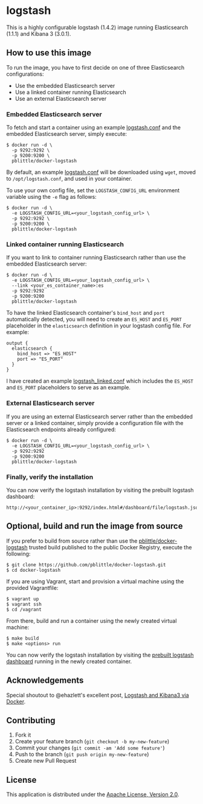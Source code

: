 # logstash

This is a highly configurable logstash (1.4.2) image running Elasticsearch (1.1.1) and Kibana 3 (3.0.1).

## How to use this image

To run the image, you have to first decide on one of three Elasticsearch configurations:

 * Use the embedded Elasticsearch server
 * Use a linked container running Elasticsearch
 * Use an external Elasticsearch server

### Embedded Elasticsearch server

To fetch and start a container using an example [logstash.conf][2] and the embedded Elasticsearch server, simply execute:

    $ docker run -d \
      -p 9292:9292 \
      -p 9200:9200 \
      pblittle/docker-logstash

By default, an example [logstash.conf][2] will be downloaded using `wget`, moved to `/opt/logstash.conf`, and used in your container.

To use your own config file, set the `LOGSTASH_CONFIG_URL` environment variable using the `-e` flag as follows:

    $ docker run -d \
      -e LOGSTASH_CONFIG_URL=<your_logstash_config_url> \
      -p 9292:9292 \
      -p 9200:9200 \
      pblittle/docker-logstash

### Linked container running Elasticsearch

If you want to link to container running Elasticsearch rather than use the embedded Elasticsearch server:

    $ docker run -d \
      -e LOGSTASH_CONFIG_URL=<your_logstash_config_url> \
      --link <your_es_container_name>:es
      -p 9292:9292
      -p 9200:9200
      pblittle/docker-logstash

To have the linked Elasticsearch container's `bind_host` and `port` automatically detected, you will need to create an `ES_HOST` and `ES_PORT` placeholder in the `elasticsearch` definition in your logstash config file. For example:

    output {
      elasticsearch {
        bind_host => "ES_HOST"
        port => "ES_PORT"
      }
    }

I have created an example [logstash_linked.conf](https://gist.githubusercontent.com/pblittle/0b937485fa4a322ea9eb/raw/logstash_linked.conf) which includes the `ES_HOST` and `ES_PORT` placeholders to serve as an example.

### External Elasticsearch server

If you are using an external Elasticsearch server rather than the embedded server or a linked container, simply provide a configuration file with the Elasticsearch endpoints already configured:

    $ docker run -d \
      -e LOGSTASH_CONFIG_URL=<your_logstash_config_url> \
      -p 9292:9292
      -p 9200:9200
      pblittle/docker-logstash

### Finally, verify the installation

You can now verify the logstash installation by visiting the prebuilt logstash dashboard:

    http://<your_container_ip>:9292/index.html#/dashboard/file/logstash.json

## Optional, build and run the image from source

If you prefer to build from source rather than use the [pblittle/docker-logstash][1] trusted build published to the public Docker Registry, execute the following:

    $ git clone https://github.com/pblittle/docker-logstash.git
    $ cd docker-logstash

If you are using Vagrant, start and provision a virtual machine using the provided Vagrantfile:

    $ vagrant up
    $ vagrant ssh
    $ cd /vagrant

From there, build and run a container using the newly created virtual machine:

    $ make build
    $ make <options> run

You can now verify the logstash installation by visiting the [prebuilt logstash dashboard][3] running in the newly created container.

## Acknowledgements

Special shoutout to @ehazlett's excellent post, [Logstash and Kibana3 via Docker][4].

## Contributing

1. Fork it
2. Create your feature branch (`git checkout -b my-new-feature`)
3. Commit your changes (`git commit -am 'Add some feature'`)
4. Push to the branch (`git push origin my-new-feature`)
5. Create new Pull Request

## License

This application is distributed under the [Apache License, Version 2.0][5].

[1]: https://registry.hub.docker.com/u/pblittle/docker-logstash
[2]: https://gist.github.com/pblittle/8778567/raw/logstash.conf
[3]: http://192.168.33.10:9292/index.html#/dashboard/file/logstash.json
[4]: http://ehazlett.github.io/applications/2013/08/28/logstash-kibana/
[5]: http://www.apache.org/licenses/LICENSE-2.0
